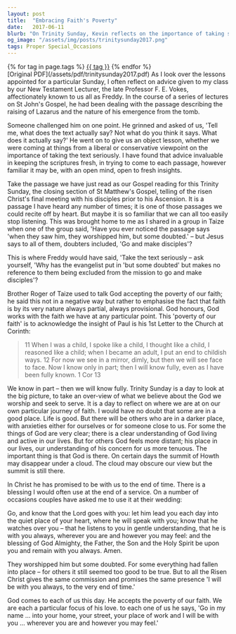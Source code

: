 ```yaml
---
layout: post
title:  "Embracing Faith's Poverty"
date:   2017-06-11
blurb: "On Trinity Sunday, Kevin reflects on the importance of taking scripture seriously and approaching it with an open mind, open to fresh insights. He discusses the concept of 'poverty of faith' as a recognition that our understanding of God is always partial and provisional. The sermon emphasizes that regardless of our doubts or clarity of faith, God is with us, and we are each a focus of His love."
og_image: "/assets/img/posts/trinitysunday2017.png"
tags: Proper Special_Occasions
---    
```

<div class="tag-pills">
    {% for tag in page.tags %}
    <a href="{{ site.baseurl }}/tag/{{ tag | slugify }}" class="tag-pill">{{ tag }}</a>
    {% endfor %}
</div>
[Original PDF](/assets/pdf/trinitysunday2017.pdf)
As I look over the lessons appointed for a particular Sunday, I often reflect on advice given to my class by our New Testament Lecturer, the late Professor F. E. Vokes, affectionately known to us all as Freddy. In the course of a series of lectures on St John's Gospel, he had been dealing with the passage describing the raising of Lazarus and the nature of his emergence from the tomb.

Someone challenged him on one point. He grinned and asked of us, 'Tell me, what does the text actually say? Not what do you think it says. What does it actually say?' He went on to give us an object lesson, whether we were coming at things from a liberal or conservative viewpoint on the importance of taking the text seriously. I have found that advice invaluable in keeping the scriptures fresh, in trying to come to each passage, however familiar it may be, with an open mind, open to fresh insights.

Take the passage we have just read as our Gospel reading for this Trinity Sunday, the closing section of St Matthew's Gospel, telling of the risen Christ's final meeting with his disciples prior to his Ascension. It is a passage I have heard any number of times; it is one of those passages we could recite off by heart. But maybe it is so familiar that we can all too easily stop listening. This was brought home to me as I shared in a group in Taize when one of the group said, 'Have you ever noticed the passage says 'when they saw him, they worshipped him, but some doubted.' – but Jesus says to all of them, doubters included, 'Go and make disciples'?

This is where Freddy would have said, 'Take the text seriously – ask yourself, 'Why has the evangelist put in 'but some doubted' but makes no reference to them being excluded from the mission to go and make disciples'?

Brother Roger of Taize used to talk God accepting the poverty of our faith; he said this not in a negative way but rather to emphasise the fact that faith is by its very nature always partial, always provisional. God honours, God works with the faith we have at any particular point. This 'poverty of our faith' is to acknowledge the insight of Paul is his 1st Letter to the Church at Corinth:

> 11 When I was a child, I spoke like a child, I thought like a child, I reasoned like a child; when I became an adult, I put an end to childish ways. 12 For now we see in a mirror, dimly, but then we will see face to face. Now I know only in part; then I will know fully, even as I have been fully known. 1 Cor 13

We know in part – then we will know fully. Trinity Sunday is a day to look at the big picture, to take an over-view of what we believe about the God we worship and seek to serve. It is a day to reflect on where we are at on our own particular journey of faith. I would have no doubt that some are in a good place. Life is good. But there will be others who are in a darker place, with anxieties either for ourselves or for someone close to us. For some the things of God are very clear; there is a clear understanding of God living and active in our lives. But for others God feels more distant; his place in our lives, our understanding of his concern for us more tenuous. The important thing is that God is there. On certain days the summit of Howth may disappear under a cloud. The cloud may obscure our view but the summit is still there.

In Christ he has promised to be with us to the end of time. There is a blessing I would often use at the end of a service. On a number of occasions couples have asked me to use it at their wedding:

Go, and know that the Lord goes with you: let him lead you each day into the quiet place of your heart, where he will speak with you; know that he watches over you – that he listens to you in gentle understanding, that he is with you always, wherever you are and however you may feel: and the blessing of God Almighty, the Father, the Son and the Holy Spirit be upon you and remain with you always. Amen.

They worshipped him but some doubted. For some everything had fallen into place – for others it still seemed too good to be true. But to all the Risen Christ gives the same commission and promises the same presence 'I will be with you always, to the very end of time.'

God comes to each of us this day. He accepts the poverty of our faith. We are each a particular focus of his love. to each one of us he says, 'Go in my name ... into your home, your street, your place of work and I will be with you ... wherever you are and however you may feel.'
